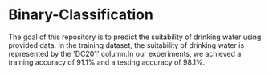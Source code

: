 # Binary-Classification
The goal of this repository is to predict the suitability of drinking water using provided data. In the training dataset, the suitability of drinking water is represented by the 'DC201' column.In our experiments, we achieved a training accuracy of 91.1% and a testing accuracy of 98.1%.
